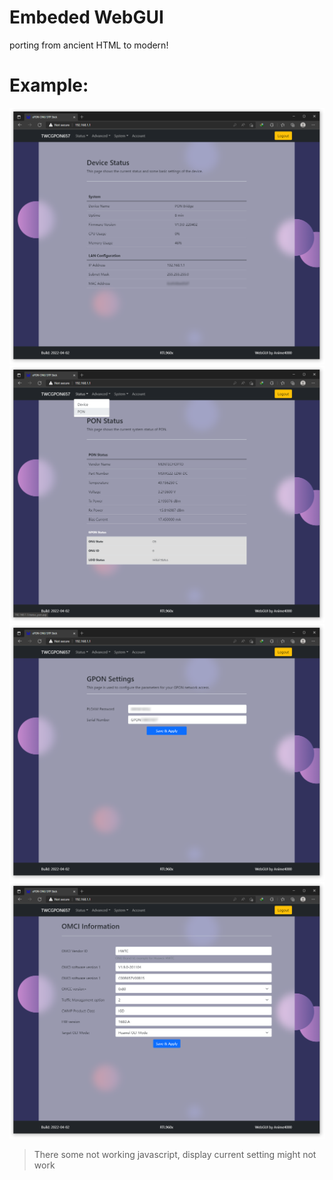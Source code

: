 # Embeded WebGUI
porting from ancient HTML to modern!

# Example:
![GUI](../Docs/Images/webgui/status.png)
![GUI](../Docs/Images/webgui/pon.png)
![GUI](../Docs/Images/webgui/gpon.png)
![GUI](../Docs/Images/webgui/omci.png)

> There some not working javascript, display current setting might not work
